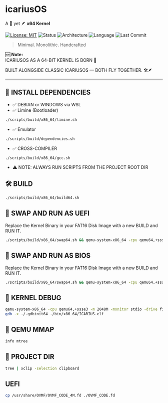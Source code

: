 # icariusOS

A 🗿 yet 🪶 **x64 Kernel**

[![License: MIT](https://img.shields.io/badge/License-MIT-blue.svg)](https://opensource.org/licenses/MIT)
![Status](https://img.shields.io/badge/status-in_development-yellow)
![Architecture](https://img.shields.io/badge/arch-x64-blue)
![Language](https://img.shields.io/badge/language-C%20%26%20Assembly-blueviolet)
![Last Commit](https://img.shields.io/github/last-commit/koehme/icariusos)

> Minimal. Monolithic. Handcrafted

 🆕 **Note:**  
ICARIUSOS AS A 64-BIT KERNEL IS BORN 🚀

BUILT ALONGSIDE CLASSIC ICARIUSOS — BOTH FLY TOGETHER. 🛠️🪶

---

## 🧩 INSTALL DEPENDENCIES

- ✅ DEBIAN or WINDOWS via WSL
- ✅ Limine (Bootloader)

```bash
./scripts/build/x86_64/limine.sh
```

- ✅ Emulator

```bash
./scripts/build/dependencies.sh
```

- ✅ CROSS-COMPILER

```bash
./scripts/build/x86_64/gcc.sh
```
- ⚠️ NOTE: ALWAYS RUN SCRIPTS FROM THE PROJECT ROOT DIR  

## 🛠️ BUILD

```bash
./scripts/build/x86_64/build64.sh
```

## 🔁 SWAP AND RUN AS UEFI

Replace the Kernel Binary in your FAT16 Disk Image with a new BUILD and RUN IT.

```bash
./scripts/build/x86_64/swap64.sh && qemu-system-x86_64 -cpu qemu64,+ssse3 -drive file=ICARIUS64.img,format=raw -drive if=pflash,format=raw,unit=0,readonly=on,file=/usr/share/OVMF/OVMF_CODE_4M.fd -drive if=pflash,format=raw,unit=1,readonly=on,file=/usr/share/OVMF/OVMF_VARS_4M.fd
```

## 🔁 SWAP AND RUN AS BIOS

Replace the Kernel Binary in your FAT16 Disk Image with a new BUILD and RUN IT.

```bash
./scripts/build/x86_64/swap64.sh && qemu-system-x86_64 -cpu qemu64,+ssse3 -drive file=ICARIUS64.img,format=raw
```

## 🧠 KERNEL DEBUG

```bash
qemu-system-x86_64 -cpu qemu64,+ssse3 -m 2048M -monitor stdio -drive file=ICARIUS64.img,format=raw -drive if=pflash,format=raw,unit=0,readonly=on,file=/usr/share/OVMF/OVMF_CODE_4M.fd -drive if=pflash,format=raw,unit=1,readonly=on,file=/usr/share/OVMF/OVMF_VARS_4M.fd -s -S
gdb -x ./.gdbinit64 ./bin/x86_64/ICARIUS.elf
```

## 🧠 QEMU MMAP

```bash
info mtree
```

## 🌲 PROJECT DIR

```bash
tree | xclip -selection clipboard
```

## UEFI

```bash
cp /usr/share/OVMF/OVMF_CODE_4M.fd ./OVMF_CODE.fd
```